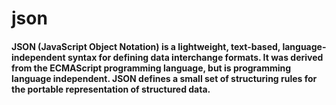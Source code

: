 <h1>json</h1>

<h4>JSON (JavaScript Object Notation) is a lightweight, text-based, language-independent syntax for defining data interchange formats. It was derived from the ECMAScript programming language, but is programming language independent. JSON defines a small set of structuring rules for the portable representation of structured data.</h4>
